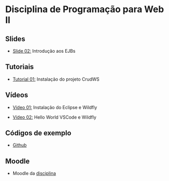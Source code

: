 # Disciplina de Programação para Web II

## Slides

* [Slide 02:](slides/02-introdução/index.html) Introdução aos EJBs

## Tutoriais

* [Tutorial 01:](tutorials/crudws.md) Instalação do projeto CrudWS

## Vídeos

* [Vídeo 01:](https://youtu.be/MkjzEuSleso) Instalação do Eclipse e Wildfly

* [Vídeo 02:](https://youtu.be/aOAHTI4YAAI) Hello World VSCode e Wildfly

## Códigos de exemplo

* [Github](https://github.com/rodrigoprestesmachado/pw2)

## Moodle

* Moodle da [disciplina](https://moodle.poa.ifrs.edu.br/course/view.php?id=5778)